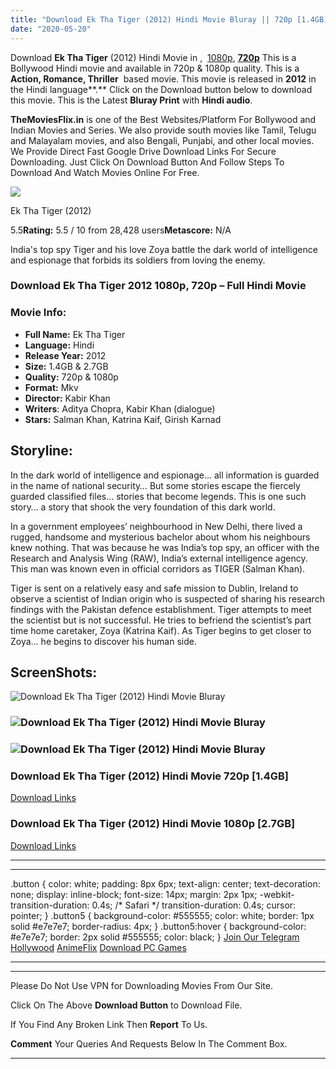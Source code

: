 ```yaml
---
title: "Download Ek Tha Tiger (2012) Hindi Movie Bluray || 720p [1.4GB] || 1080p [2.7GB]"
date: "2020-05-20"
---
```


Download **Ek Tha Tiger** (2012) Hindi Movie in ,  [1080p](https://1moviesflix.com/1080p-movies/), [**720p**](https://1moviesflix.com/720p-movies/) This is a Bollywood Hindi movie and available in 720p & 1080p quality. This is a **Action, Romance, Thriller**  based movie. This movie is released in **2012** in the Hindi language**.** Click on the Download button below to download this movie. This is the Latest **Bluray Print** with **Hindi audio**.

**TheMoviesFlix.in** is one of the Best Websites/Platform For Bollywood and Indian Movies and Series. We also provide south movies like Tamil, Telugu and Malayalam movies, and also Bengali, Punjabi, and other local movies. We Provide Direct Fast Google Drive Download Links For Secure Downloading. Just Click On Download Button And Follow Steps To Download And Watch Movies Online For Free.

[![](https://m.media-amazon.com/images/M/MV5BZTEyMTlmYTUtMDE0My00NWJmLWJlZmEtNzhjNGI0Mzk0NTA4XkEyXkFqcGdeQXVyNTkzNDQ4ODc@._V1_SX300.jpg)](https://www.imdb.com/title/tt2016894/ "Ek Tha Tiger")

Ek Tha Tiger (2012)

5.5**Rating:** 5.5 / 10 from 28,428 users**Metascore:** N/A

India's top spy Tiger and his love Zoya battle the dark world of intelligence and espionage that forbids its soldiers from loving the enemy.

### Download Ek Tha Tiger 2012 1080p, 720p – Full Hindi Movie

### Movie Info:

- **Full Name:** Ek Tha Tiger
- **Language:** Hindi
- **Release Year:** 2012
- **Size:** 1.4GB & 2.7GB
- **Quality:** 720p & 1080p
- **Format:** Mkv
- **Director:** Kabir Khan
- **Writers**: Aditya Chopra, Kabir Khan (dialogue)
- **Stars:** Salman Khan, Katrina Kaif, Girish Karnad

## Storyline:

In the dark world of intelligence and espionage… all information is guarded in the name of national security… But some stories escape the fiercely guarded classified files… stories that become legends. This is one such story… a story that shook the very foundation of this dark world.

In a government employees’ neighbourhood in New Delhi, there lived a rugged, handsome and mysterious bachelor about whom his neighbours knew nothing. That was because he was India’s top spy, an officer with the Research and Analysis Wing (RAW), India’s external intelligence agency. This man was known even in official corridors as TIGER (Salman Khan).

Tiger is sent on a relatively easy and safe mission to Dublin, Ireland to observe a scientist of Indian origin who is suspected of sharing his research findings with the Pakistan defence establishment. Tiger attempts to meet the scientist but is not successful. He tries to befriend the scientist’s part time home caretaker, Zoya (Katrina Kaif). As Tiger begins to get closer to Zoya… he begins to discover his human side.

## ScreenShots:

![Download Ek Tha Tiger (2012) Hindi Movie Bluray](https://m.media-amazon.com/images/M/MV5BMDgxNWM4YjEtZmEzMC00MTc0LWExOTktMzg4ZWFlODhjOWZmXkEyXkFqcGdeQXVyODUwNzAzNDM@._V1_QL50_SY1000_CR0,0,1396,1000_AL_.jpg)

### ![Download Ek Tha Tiger (2012) Hindi Movie Bluray](https://m.media-amazon.com/images/M/MV5BNmJjMmFhMWItNzgwNC00OGRjLWJlMjgtYzE3YTE4MzJlNjUzXkEyXkFqcGdeQXVyODUwNzAzNDM@._V1_QL50_SY1000_CR0,0,1496,1000_AL_.jpg)

### ![Download Ek Tha Tiger (2012) Hindi Movie Bluray](https://m.media-amazon.com/images/M/MV5BZjRmNjFiN2YtNzAwMy00NjYwLWI5NGQtYTJkMjM2Y2Q5NjNlXkEyXkFqcGdeQXVyODUwNzAzNDM@._V1_QL50_SY1000_CR0,0,1638,1000_AL_.jpg)

### Download Ek Tha Tiger (2012) Hindi Movie 720p \[1.4GB\]

[Download Links](https://1moviesflix.com?a270777880=K3A4N0p3RTA2MkNUZjVXV2ZCMysvVlVPYm9wUFdTUGZnSGRPSnBOc01QMzZHUE16TmdTcTZVRzlHNVZMc1doaTd4WDR6NVBjSEhrdUFlSDhSSmtaTGxvWmlvRDlUYTNndGU5WlZXS09sMWM9)

### Download Ek Tha Tiger (2012) Hindi Movie 1080p \[2.7GB\] 

[Download Links](https://1moviesflix.com?a270777880=K3A4N0p3RTA2MkNUZjVXV2ZCMysvVlVPYm9wUFdTUGZnSGRPSnBOc01QMzZHUE16TmdTcTZVRzlHNVZMc1doaUt4eUVJQm9XVzVLU2RYckZvUGJ5VjVXa0d4bUZhbmVoMDJMV3hWb1A5Ym89)

* * *

* * *

.button { color: white; padding: 8px 6px; text-align: center; text-decoration: none; display: inline-block; font-size: 14px; margin: 2px 1px; -webkit-transition-duration: 0.4s; /\* Safari \*/ transition-duration: 0.4s; cursor: pointer; } .button5 { background-color: #555555; color: white; border: 1px solid #e7e7e7; border-radius: 4px; } .button5:hover { background-color: #e7e7e7; border: 2px solid #555555; color: black; } [Join Our Telegram](http://gdrivepro.xyz/join.php) [Hollywood](https://moviesverse.com/) [AnimeFlix](https://animeflix.in/) [Download PC Games](https://gamesflix.net/)  

* * *

* * *

  

Please Do Not Use VPN for Downloading Movies From Our Site.

Click On The Above **Download Button** to Download File.

If You Find Any Broken Link Then **Report** To Us.

**Comment** Your Queries And Requests Below In The Comment Box.

* * *
